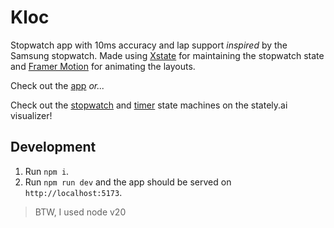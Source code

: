 # Kloc

Stopwatch app with 10ms accuracy and lap support _inspired_ by the Samsung stopwatch.
Made using [Xstate](https://stately.ai/docs/xstate) for maintaining the stopwatch state and [Framer Motion](https://www.framer.com/motion/) for animating the layouts.

Check out the [app](https://kloc.pages.dev/) _or..._

Check out the [stopwatch](https://stately.ai/registry/editor/350b30e8-7251-4b58-bd6c-670bfee8af31?mode=design&machineId=b50146c3-1632-41cc-bd44-baa31457f6cf) and [timer](https://stately.ai/registry/editor/350b30e8-7251-4b58-bd6c-670bfee8af31?mode=design&machineId=04d2084b-bb49-4e65-b68e-3db3ac7c40ae) state machines on the stately.ai visualizer!

## Development

1. Run `npm i`.
2. Run `npm run dev` and the app should be served on `http://localhost:5173`.

> BTW, I used node v20
